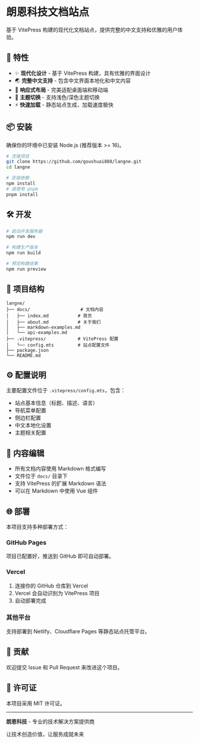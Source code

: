 # 朗恩科技文档站点

基于 VitePress 构建的现代化文档站点，提供完整的中文支持和优雅的用户体验。

## 🚀 特性

- ✨ **现代化设计** - 基于 VitePress 构建，具有优雅的界面设计
- 🌏 **完整中文支持** - 包含中文界面本地化和中文内容
- 📱 **响应式布局** - 完美适配桌面端和移动端
- 🎨 **主题切换** - 支持浅色/深色主题切换
- ⚡ **快速加载** - 静态站点生成，加载速度极快

## 📦 安装

确保你的环境中已安装 Node.js (推荐版本 >= 16)。

```bash
# 克隆项目
git clone https://github.com/goushuai888/langne.git
cd langne

# 安装依赖
npm install
# 或使用 pnpm
pnpm install
```

## 🛠 开发

```bash
# 启动开发服务器
npm run dev

# 构建生产版本
npm run build

# 预览构建结果
npm run preview
```

## 📁 项目结构

```
langne/
├── docs/                   # 文档内容
│   ├── index.md           # 首页
│   ├── about.md           # 关于我们
│   ├── markdown-examples.md
│   └── api-examples.md
├── .vitepress/            # VitePress 配置
│   └── config.mts         # 站点配置文件
├── package.json
└── README.md
```

## ⚙️ 配置说明

主要配置文件位于 `.vitepress/config.mts`，包含：

- 站点基本信息（标题、描述、语言）
- 导航菜单配置
- 侧边栏配置
- 中文本地化设置
- 主题相关配置

## 📝 内容编辑

- 所有文档内容使用 Markdown 格式编写
- 文件位于 `docs/` 目录下
- 支持 VitePress 的扩展 Markdown 语法
- 可以在 Markdown 中使用 Vue 组件

## 🌐 部署

本项目支持多种部署方式：

### GitHub Pages
项目已配置好，推送到 GitHub 即可自动部署。

### Vercel
1. 连接你的 GitHub 仓库到 Vercel
2. Vercel 会自动识别为 VitePress 项目
3. 自动部署完成

### 其他平台
支持部署到 Netlify、Cloudflare Pages 等静态站点托管平台。

## 🤝 贡献

欢迎提交 Issue 和 Pull Request 来改进这个项目。

## 📄 许可证

本项目采用 MIT 许可证。

---

**朗恩科技** - 专业的技术解决方案提供商

让技术创造价值，让服务成就未来